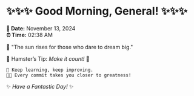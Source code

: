 # ✨✨✨ Good Morning, General! ✨✨✨

**📅 Date:** November 13, 2024  
**⏰ Time:** 02:38 AM  

🌅 "The sun rises for those who dare to dream big."  

🐹 Hamster’s Tip: _Make it count!_ 💪  

```
🚀 Keep learning, keep improving.  
🧑‍💻 Every commit takes you closer to greatness!  
```

✨ *Have a Fantastic Day!* ✨  
